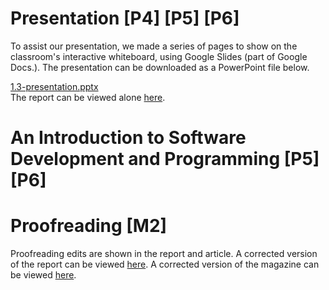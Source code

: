 # Presentation [P4] [P5] [P6]

To assist our presentation, we made a series of pages to show on the classroom's interactive whiteboard, using Google Slides (part of Google Docs.). The presentation can be downloaded as a PowerPoint file below.

<div class="f">
	<a href="/btec/file/office/1.3-presentation.pptx">1.3-presentation.pptx</a>
</div>

<!--[INCLUDE] markdown/ext/01.3-report-corrections.md -->

<div class="n">The report can be viewed alone <a href="/btec/ext/1.3-report">here</a>.</div>

# An Introduction to Software Development and Programming [P5] [P6]

<!--[INCLUDE] markdown/ext/01.3-magazine-corrections.md -->

# Proofreading [M2]

Proofreading edits are shown in the report and article. A corrected version of the report can be viewed <a href="/btec/ext/1.3-report">here</a>. A corrected version of the magazine can be viewed <a href="/btec/ext/1.3-magazine">here</a>.
